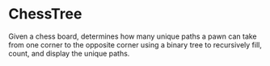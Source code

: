 # ChessTree
Given a chess board, determines how many unique paths a pawn can take from one corner to the opposite corner using a binary tree to recursively fill, count, and display the unique paths.
